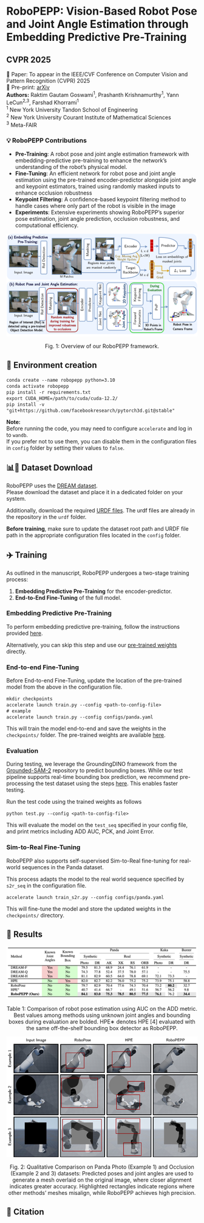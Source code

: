# RoboPEPP: Vision-Based Robot Pose and Joint Angle Estimation through Embedding Predictive Pre-Training
## CVPR 2025
📖 Paper: To appear in the IEEE/CVF Conference on Computer Vision and Pattern Recognition (CVPR) 2025  
📖 Pre-print: [arXiv](https://arxiv.org/abs/2411.17662)  
**Authors:** Raktim Gautam Goswami<sup>1</sup>, Prashanth Krishnamurthy<sup>1</sup>, Yann LeCun<sup>2,3</sup>, Farshad Khorrami<sup>1</sup>  
<sup>1</sup> New York University Tandon School of Engineering  
<sup>2</sup> New York University Courant Institute of Mathematical Sciences  
<sup>3</sup> Meta-FAIR

### 💡 RoboPEPP Contributions
- **Pre-Training**: A robot pose and joint angle estimation framework with embedding-predictive pre-training to enhance the network’s understanding of the robot’s physical model.
- **Fine-Tuning**: An efficient network for robot pose and joint angle estimation using the pre-trained encoder-predictor alongside joint angle and keypoint estimators, trained using randomly masked inputs to enhance occlusion robustness
- **Keypoint Filtering**: A confidence-based keypoint filtering method to handle cases where only part of the robot is visible in the image
- **Experiments**: Extensive experiments showing RoboPEPP’s superior pose estimation, joint angle prediction, occlusion robustness, and computational efficiency.

<center>
<img src="assets/flow.png" alt="Alt text" />
<p>Fig. 1: Overview of our RoboPEPP framework.</p>
</center>

## 🔨 Environment creation   
```
conda create --name robopepp python=3.10
conda activate robopepp
pip install -r requirements.txt
export CUDA_HOME=/path/to/cuda/cuda-12.2/
pip install -v "git+https://github.com/facebookresearch/pytorch3d.git@stable"
```

**Note:**  
Before running the code, you may need to configure `accelerate` and log in to `wandb`.  
If you prefer not to use them, you can disable them in the configuration files in `config` folder by setting their values to `false`.


## 📊💾 Dataset Download

RoboPEPP uses the [DREAM dataset](https://drive.google.com/drive/folders/1uNK2n9wU4tRE07sM_r640wDhwmOwuxx6).  
Please download the dataset and place it in a dedicated folder on your system.

Additionally, download the required [URDF files](https://drive.google.com/drive/folders/17KNhy28pypheYfDCxgOjJf4IyUnOI3gW). The urdf files are already in the repository in the `urdf` folder.

**Before training**, make sure to update the dataset root path and URDF file path in the appropriate configuration files located in the `config` folder.

## ✈️ Training

As outlined in the manuscript, RoboPEPP undergoes a two-stage training process:

1. **Embedding Predictive Pre-Training** for the encoder-predictor.
2. **End-to-End Fine-Tuning** of the full model.

### Embedding Predictive Pre-Training

To perform embedding predictive pre-training, follow the instructions provided [here](ijepa/README.md).

Alternatively, you can skip this step and use our [pre-trained weights](https://drive.google.com/drive/folders/1xCppvmG4Koh-pYmcl5P-YZG64LTEvRSd?usp=sharing) directly.

### End-to-end Fine-Tuning
Before End-to-end Fine-Tuning, update the location of the pre-trained model from the above in the configuration file.
```
mkdir checkpoints
accelerate launch train.py --config <path-to-config-file>
# example
accelerate launch train.py --config configs/panda.yaml
```
This will train the model end-to-end and save the weights in the `checkpoints/` folder. The pre-trained weights are available [here](https://drive.google.com/drive/folders/1xCppvmG4Koh-pYmcl5P-YZG64LTEvRSd?usp=sharing).

### Evaluation
During testing, we leverage the GroundingDINO framework from the [Grounded-SAM-2](https://github.com/IDEA-Research/Grounded-SAM-2) repository to predict bounding boxes. While our test pipeline supports real-time bounding box prediction, we recommend pre-processing the test dataset using the steps [here](bbox_grounding_dino/README.md). This enables faster testing.


Run the test code using the trained weights as follows
```
python test.py --config <path-to-config-file>
```
This will evaluate the model on the `test_seq` specified in your config file, and print metrics including ADD AUC, PCK, and Joint Error.


### Sim-to-Real Fine-Tuning
RoboPEPP also supports self-supervised Sim-to-Real fine-tuning for real-world sequences in the Panda dataset.

This process adapts the model to the real world sequence specified by `s2r_seq` in the configuration file.
```
accelerate launch train_s2r.py --config configs/panda.yaml
```
This will fine-tune the model and store the updated weights in the `checkpoints/` directory.

## 📝 Results
<center>
<img src="assets/results_table.png" alt="Alt text" />
<p>Table 1: Comparison of robot pose estimation using AUC on the ADD metric. Best values among methods using unknown joint angles and bounding boxes during evaluation are bolded. HPE∗ denotes HPE [4] evaluated with the same off-the-shelf bounding box detector as RoboPEPP.</p>
</center>
<center>
<img src="assets/combined_res.png" alt="Alt text" />
<p>Fig. 2: Qualitative Comparison on Panda Photo (Example 1) and Occlusion (Example 2 and 3) datasets: Predicted poses and joint angles are used to generate a mesh overlaid on the original image, where closer alignment indicates greater accuracy. Highlighted rectangles indicate regions where other methods’ meshes misalign, while RoboPEPP achieves high precision.</p>
</center>

## 📧 Citation
```bibtex